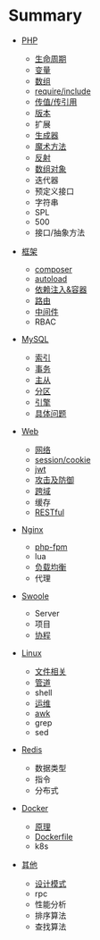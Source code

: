 # Summary
* [PHP](/php/README.md)
  - [生命周期](/php/life-cycle.md)
  - [变量](/php/variable.md)
  - [数组](/php/array.md)
  - [require/include](/php/include.md)
  - [传值/传引用](/php/pass-value.md)
  - [版本](/php/version.md)
  - 扩展
  - [生成器](/php/generator.md)
  - [魔术方法](/php/magic.md)
  - [反射](/php/reflection.md)
  - [数组对象](/php/array-object.md)
  - 迭代器
  - 预定义接口
  - 字符串
  - SPL
  - 500
  - 接口/抽象方法

* [框架](/framework/README.md)
  - [composer](/framework/composer.md)
  - [autoload](/framework/autoload.md)
  - [依赖注入&容器](/framework/container.md)
  - [路由](/framework/route.md)
  - [中间件](/framework/middleware.md)
  - RBAC

* [MySQL](/mysql/README.md)
  - [索引](/mysql/index.md)
  - [事务](/mysql/transaction.md)
  - [主从](/mysql/replication.md)
  - [分区](/mysql/partition.md)
  - [引擎](/mysql/engine.md)
  - [具体问题](/mysql/question.md)

* [Web](/web/README.md)
  - [网络](/web/web.md)
  - [session/cookie](/web/cookie.md)
  - [jwt](/web/jwt.md)
  - [攻击及防御](/web/attack.md)
  - [跨域](/web/cors.md)
  - 缓存
  - [RESTful](/web/rest.md)

* [Nginx](/nginx/README.md)
  - [php-fpm](/nginx/php.md)
  - lua
  - [负载均衡](/nginx/balance.md)
  - 代理

* [Swoole](/swoole/README.md)
  - Server
  - 项目
  - [协程](/swoole/coroutine.md)

* [Linux](/linux/README.md)
  - [文件相关](/linux/file.md)
  - [管道](/linux/pipe.md)
  - shell
  - [运维](/linux/devops.md)
  - [awk](/linux/awk.md)
  - grep
  - sed

* [Redis](/redis/README.md)
  - 数据类型
  - 指令
  - 分布式

* [Docker](/docker/README.md)
  - [原理](/docker/docker.md)
  - [Dockerfile](/docker/dockerfile.md)
  - k8s

* [其他](/other/README.md)
  - [设计模式](/other/design-patterns.md)
  - rpc
  - 性能分析
  - 排序算法
  - 查找算法
